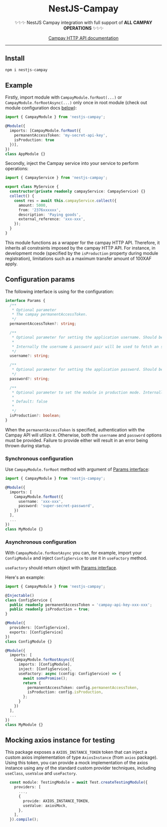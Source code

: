 <h1 align="center">NestJS-Campay</h1>

<p align="center">✨✨✨ NestJS Campay integration with full support of <b>ALL CAMPAY OPERATIONS</b> ✨✨✨</p>

<p align="center"><a href="https://documenter.getpostman.com/view/2391374/T1LV8PVA" target="_blank">Campay HTTP API documentation</a></p>

---

## Install

```sh
npm i nestjs-campay
```

## Example

Firstly, import module with `CampayModule.forRoot(...)` or `CampayModule.forRootAsync(...)` only once in root module (check out module configuration docs [below](#configuration)):

```ts
import { CampayModule } from 'nestjs-campay';

@Module({
  imports: [CampayModule.forRoot({
    permanentAccessToken: 'my-secret-api-key',
    isProduction: true
  })],
})
class AppModule {}
```

Secondly, inject the Campay service into your service to perform operations:

```ts
import { CampayService } from 'nestjs-campay';

export class MyService {
  constructor(private readonly campayService: CampayService) {}
  collect() {
    const res = await this.campayService.collect({
      amount: 5000,
      from: '2376xxxxxx',
      description: 'Paying goods',
      external_reference: 'xxx-xxx',
    });
  }
}
```

This module functions as a wrapper for the campay HTTP API. Therefore, it inherits all constraints imposed by the campay HTTP API. For instance, in development mode (specified by the `isProduction` property during module registration), limitations such as a maximum transfer amount of 100XAF apply.

## Configuration params

The following interface is using for the configuration:

```ts
interface Params {
  /**
   * Optional parameter
   * The campay permanentAccessToken.
   */
  permanentAccessToken?: string;

  /**
   * Optional parameter for setting the application username. Should be set along with the password.
   * 
   * Internally the username & password pair will be used to fetch an short-lived access token for performing calls to the Campay API
   */
  username?: string;

  /**
   * Optional parameter for setting the application password. Should be set along with the username
   */
  password?: string;

  /**
   * Optional parameter to set the module in production mode. Internally the correct campay base url will be determined based on this configuration.
   * 
   * Default: false
   * 
   */
  isProduction?: boolean;
}
```

When the `permanentAccessToken` is specified, authentication with the Campay API will utilize it. Otherwise, both the `username` and `password` options must be provided. Failure to provide either will result in an error being thrown during startup.

### Synchronous configuration

Use `CampayModule.forRoot` method with argument of [Params interface](#configuration-params):

```ts
import { CampayModule } from 'nestjs-campay';

@Module({
  imports: [
    CampayModule.forRoot({
      username: 'xxx-xxx',
      password: 'super-secret-password',
    })
  ],
  ...
})
class MyModule {}
```

### Asynchronous configuration

With `CampayModule.forRootAsync` you can, for example, import your `ConfigModule` and inject `ConfigService` to use it in `useFactory` method.

`useFactory` should return object with [Params interface](#configuration-params).

Here's an example:

```ts
import { CampayModule } from 'nestjs-campay';

@Injectable()
class ConfigService {
  public readonly permanentAccessToken = 'campay-api-key-xxx-xxx';
  public readonly isProduction = true;
}

@Module({
  providers: [ConfigService],
  exports: [ConfigService]
})
class ConfigModule {}

@Module({
  imports: [
    CampayModule.forRootAsync({
      imports: [ConfigModule],
      inject: [ConfigService],
      useFactory: async (config: ConfigService) => {
        await somePromise();
        return {
          permanentAccessToken: config.permanentAccessToken,
          isProduction: config.isProduction,
        };
      }
    })
  ],
  ...
})
class MyModule {}
```

## Mocking axios instance for testing

This package exposes a `AXIOS_INSTANCE_TOKEN` token that can inject a custom axios implementation of type `AxiosInstance` (from `axios` package).
Using this token, you can provide a mock implementation of the axios instance using any of the standard custom provider techniques, including `useClass`, `useValue` and `useFactory`.

```ts
  const module: TestingModule = await Test.createTestingModule({
    providers: [
      ...,
      {
        provide: AXIOS_INSTANCE_TOKEN,
        useValue: axiosMock,
      },
    ],
  }).compile();
```

